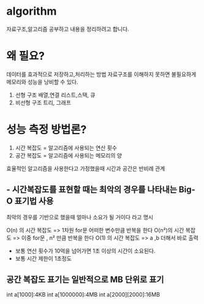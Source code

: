 # algorithm
자료구조,알고리즘 공부하고 내용을 정리하려고 합니다.

# 왜 필요?
데이터를 효과적으로 저장하고,처리하는 방법
자료구조를 이해하지 못하면 불필요하게 메모리와 성능을 낭비할 수 있다.

1. 선형 구조
  배열,연결 리스트,스택, 큐  
3. 비선형 구조
  트리, 그래프
  
 # 성능 측정 방법론?
  1. 시간 복잡도 = 알고리즘에 사용되는 연산 횟수
  2. 공간 복잡도 = 알고리즘에 사용되는 메모리의 양

효율적인 알고리즘을 사용한다고 가정했을때 시간과 공간은 반비례 관계

## - 시간복잡도를 표현할 때는 최악의 경우를 나타내는 Big-O 표기법 사용
최악의 경우를 기반으로 했을때 얼마나 소요가 될 거이다 라고 명시


O(n) 의 시간 복잡도 => 1차원 for문 어떠한 변수만큼 반복을 한다
O(n²)의 시간 복잡도 => 이중 for문 , n² 만큼 반복을 한다
O(1) 의 시간 복잡도 => a ,b 더해서 바로 출력

* 보통 연산 횟수가 10억을 넘어가면 1초 이상의 시간이 소요된다.
* 보통 시간 제한이 1초정도

## 공간 복잡도 표기는 일반적으로 MB 단위로 표기
int a[1000]:4KB
int a[1000000]:4MB
int a[2000][2000]:16MB
